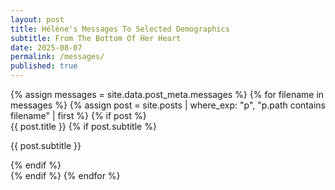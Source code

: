 ```yaml
---
layout: post
title: Hélène's Messages To Selected Demographics
subtitle: From The Bottom Of Her Heart
date: 2025-08-07
permalink: /messages/
published: true
---
```



<div class="post-grid">
  {% assign messages = site.data.post_meta.messages %}
  {% for filename in messages %}
    {% assign post = site.posts | where_exp: "p", "p.path contains filename" | first %}
    {% if post %}
      <a href="{{ post.url }}" class="post-box" style="text-decoration: none; display: block;">
        <span class="post-box-link">{{ post.title }}</span>
        {% if post.subtitle %}
          <p class="subtitle">{{ post.subtitle }}</p>
        {% endif %}
      </a>
    {% endif %}
  {% endfor %}
</div>